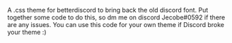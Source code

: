A .css theme for betterdiscord to bring back the old discord font.
Put together some code to do this, so dm me on discord Jecobe#0592 if there are any issues.
You can use this code for your own theme if Discord broke your theme :)
